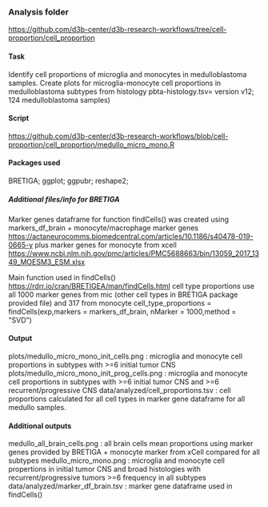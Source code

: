 ### Analysis folder
https://github.com/d3b-center/d3b-research-workflows/tree/cell-proportion/cell_proportion

#### Task
Identify cell proportions of microglia and monocytes in medulloblastoma samples.
Create plots for microglia-monocyte cell proportions in  medulloblastoma subtypes from histology pbta-histology.tsv= version v12; 124 medulloblastoma samples)

#### Script  
https://github.com/d3b-center/d3b-research-workflows/blob/cell-proportion/cell_proportion/medullo_micro_mono.R

#### Packages used 
BRETIGA; ggplot; ggpubr; reshape2;

##### Additional files/info for BRETIGA
Marker genes dataframe for function findCells() was created using markers_df_brain + monocyte/macrophage marker genes https://actaneurocomms.biomedcentral.com/articles/10.1186/s40478-019-0665-y
plus marker genes for monocyte from xcell https://www.ncbi.nlm.nih.gov/pmc/articles/PMC5688663/bin/13059_2017_1349_MOESM3_ESM.xlsx

Main function used in findCells() https://rdrr.io/cran/BRETIGEA/man/findCells.html
cell type proportions use all 1000 marker genes from mic (other cell types in BRETIGA package provided file) and 317 from monocyte
cell_type_proportions = findCells(exp,markers = markers_df_brain, nMarker = 1000,method = "SVD")

#### Output
plots/medullo_micro_mono_init_cells.png :  microglia and monocyte cell proportions in subtypes with >=6 initial tumor CNS
plots/medullo_micro_mono_init_prog_cells.png : microglia and monocyte cell proportions in subtypes with >=6 initial tumor CNS and >=6 recurrent/progressive CNS
data/analyzed/cell_proportions.tsv : cell proportions calculated for all cell types in marker gene dataframe for all medullo samples.

#### Additional outputs
medullo_all_brain_cells.png : all brain cells mean proportions using marker genes provided by BRETIGA + monocyte marker from xCell compared for all subtypes
medullo_micro_mono.png : microglia and monocyte cell propertions in initial tumor CNS and broad histologies with recurrent/progressive tumors >=6 frequency in all subtypes
data/analyzed/marker_df_brain.tsv : marker gene dataframe used in findCells()


